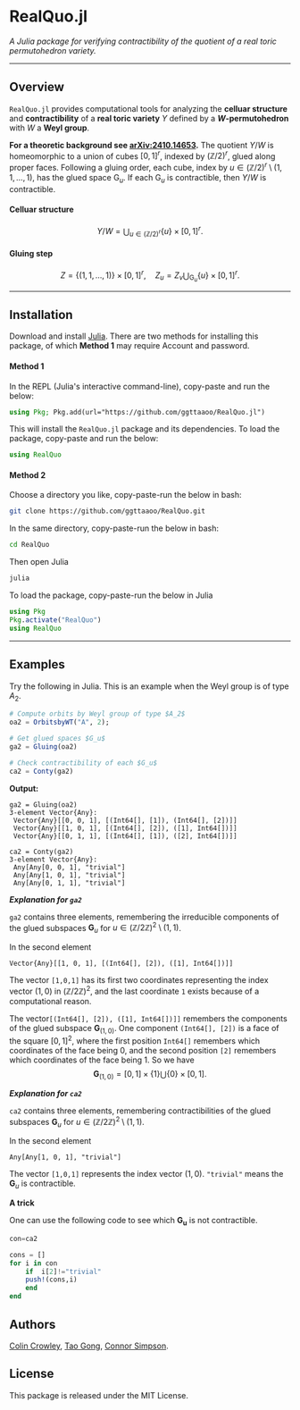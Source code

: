 # RealQuo.jl

*A Julia package for verifying contractibility of the quotient of a real toric permutohedron variety.*

---

##  Overview

`RealQuo.jl` provides computational tools for analyzing the **celluar structure** and **contractibility** of a **real toric variety** $Y$ defined by a **$W$-permutohedron** with $W$ a **Weyl group**.  

**For a theoretic background see [arXiv:2410.14653](https://arxiv.org/abs/2410.14653).** The quotient $Y/W$ is homeomorphic to a union of cubes $[0,1]^r$, indexed by $(\mathbb{Z}/2)^r$, glued along proper faces. Following a gluing order, each cube, index by $u\in(\mathbb{Z}/2)^r\setminus (1,1,\ldots,1)$, has the glued space $\mathrm{G}_u$. If each $\mathrm{G}_u$ is contractible, then $Y/W$ is contractible.

#### Celluar structure
$$Y/W=\bigcup_{u\in (\mathbb{Z}/2)^r}\{u\}\times [0,1]^r.$$

#### Gluing step
$$Z=\{(1,1,\ldots,1)\}\times [0,1]^r, \quad Z_u=Z_{v}\bigcup_{\mathrm{G}_u}\{u\}\times [0,1]^r.$$


---

## Installation
Download and install [Julia](https://julialang.org/downloads/). There are two methods for installing this package, of which **Method 1** may require Account and password.

#### Method 1
 In the REPL (Julia's interactive command-line), copy-paste and run the below:

```julia
using Pkg; Pkg.add(url="https://github.com/ggttaaoo/RealQuo.jl")
```

This will install the `RealQuo.jl` package and its dependencies. To load the package, copy-paste and run the below:

```julia
using RealQuo
```

#### Method 2
Choose a directory you like, copy-paste-run the below in bash:
```bash
git clone https://github.com/ggttaaoo/RealQuo.git
```

In the same directory, copy-paste-run the below in bash:
```bash
cd RealQuo
```
Then open Julia
```bash
julia
```
To load the package, copy-paste-run the below in Julia
```julia
using Pkg
Pkg.activate("RealQuo")
using RealQuo
```

---

## Examples

Try the following in Julia. This is an example when the Weyl group is of type $A_2$.
```julia
# Compute orbits by Weyl group of type $A_2$
oa2 = OrbitsbyWT("A", 2);

# Get glued spaces $G_u$
ga2 = Gluing(oa2)

# Check contractibility of each $G_u$
ca2 = Conty(ga2)
```

**Output:**

```
ga2 = Gluing(oa2)
3-element Vector{Any}:
 Vector{Any}[[0, 0, 1], [(Int64[], [1]), (Int64[], [2])]]
 Vector{Any}[[1, 0, 1], [(Int64[], [2]), ([1], Int64[])]]
 Vector{Any}[[0, 1, 1], [(Int64[], [1]), ([2], Int64[])]]

ca2 = Conty(ga2)
3-element Vector{Any}:
 Any[Any[0, 0, 1], "trivial"]
 Any[Any[1, 0, 1], "trivial"]
 Any[Any[0, 1, 1], "trivial"]
```

***Explanation for `ga2`***

`ga2` contains three elements, remembering the irreducible components of the glued subspaces $\mathbf{G}_u$ for $u\in(\mathbb{Z}/2\mathbb{Z})^2\setminus (1,1)$. 

In the second element 
```
Vector{Any}[[1, 0, 1], [(Int64[], [2]), ([1], Int64[])]]
```
The vector `[1,0,1]` has its first two coordinates representing the index vector $(1,0)$ in $(\mathbb{Z}/2\mathbb{Z})^2$, and the last coordinate `1` exists because of a computational reason.

The vector`[(Int64[], [2]), ([1], Int64[])]]` remembers the components of the glued subspace $\mathbf{G}_{(1,0)}$. One component `(Int64[], [2])` is a face of the square $[0,1]^2$, where the first position `Int64[]` remembers which coordinates of the face being $0$, and the second position `[2]` remembers which coordinates of the face being $1$.
So we have
$$\mathbf{G}_{(1,0)}=[0,1]\times \{1\}\bigcup \{0\}\times [0,1].$$

***Explanation for `ca2`***

`ca2` contains three elements, remembering contractibilities of the glued subspaces $\mathbf{G}_u$ for $u\in(\mathbb{Z}/2\mathbb{Z})^2\setminus (1,1)$. 

In the second element 
```
Any[Any[1, 0, 1], "trivial"]
```
The vector `[1,0,1]` represents the index vector $(1,0)$. `"trivial"` means the $\mathbf{G}_u$ is contractible.


**A trick**

One can use the following code to see which $\mathbf{G_u}$ is not contractible.

```julia
con=ca2

cons = []
for i in con 
    if  i[2]!="trivial"
    push!(cons,i)
    end
end
```





## Authors
[Colin Crowley](https://sites.google.com/view/colincrowley/home), 
[Tao Gong](https://ggttaaoo.github.io), 
[Connor Simpson](https://connorgs.net).

## License

This package is released under the MIT License.
